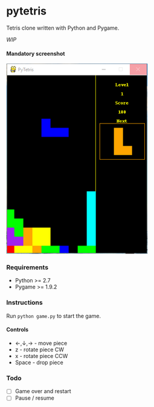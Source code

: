 # pytetris
Tetris clone written with Python and Pygame.

_WIP_

#### Mandatory screenshot
![demo](https://github.com/catalinc/pytetris/raw/master/demo.png)

### Requirements
* Python >= 2.7
* Pygame >= 1.9.2

### Instructions
Run `python game.py` to start the game.
#### Controls
* ←,↓,→ - move piece
* z - rotate piece CW
* x - rotate piece CCW
* Space - drop piece

### Todo
- [ ] Game over and restart
- [ ] Pause / resume
